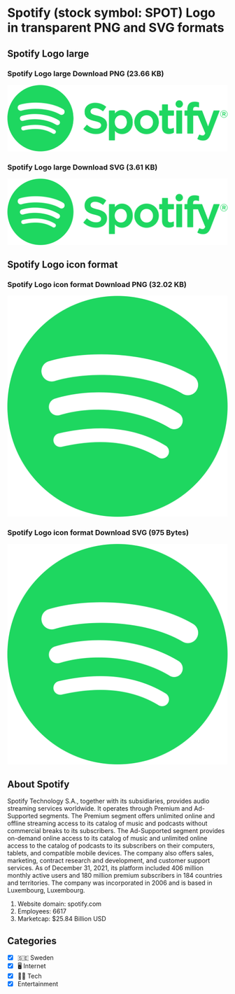 # Spotify (stock symbol: SPOT) Logo in transparent PNG and SVG formats

## Spotify Logo large

### Spotify Logo large Download PNG (23.66 KB)

![Spotify Logo large Download PNG (23.66 KB)](/img/orig/SPOT_BIG-f9455bb6.png)

### Spotify Logo large Download SVG (3.61 KB)

![Spotify Logo large Download SVG (3.61 KB)](/img/orig/SPOT_BIG-e69d57c0.svg)

## Spotify Logo icon format

### Spotify Logo icon format Download PNG (32.02 KB)

![Spotify Logo icon format Download PNG (32.02 KB)](/img/orig/SPOT-c85b9454.png)

### Spotify Logo icon format Download SVG (975 Bytes)

![Spotify Logo icon format Download SVG (975 Bytes)](/img/orig/SPOT-27f5c88f.svg)

## About Spotify

Spotify Technology S.A., together with its subsidiaries, provides audio streaming services worldwide. It operates through Premium and Ad-Supported segments. The Premium segment offers unlimited online and offline streaming access to its catalog of music and podcasts without commercial breaks to its subscribers. The Ad-Supported segment provides on-demand online access to its catalog of music and unlimited online access to the catalog of podcasts to its subscribers on their computers, tablets, and compatible mobile devices. The company also offers sales, marketing, contract research and development, and customer support services. As of December 31, 2021, its platform included 406 million monthly active users and 180 million premium subscribers in 184 countries and territories. The company was incorporated in 2006 and is based in Luxembourg, Luxembourg.

1. Website domain: spotify.com
2. Employees: 6617
3. Marketcap: $25.84 Billion USD


## Categories
- [x] 🇸🇪 Sweden
- [x] 🖥️ Internet
- [x] 👩‍💻 Tech
- [x] Entertainment
